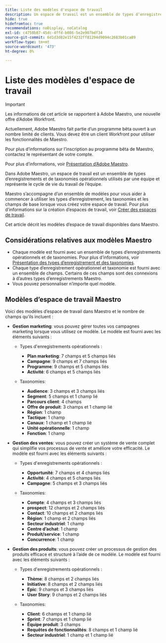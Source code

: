 ```yaml
---
title: Liste des modèles d'espace de travail
description: Un espace de travail est un ensemble de types d’enregistrements opérationnels et de taxonomies utilisés par une équipe et représente le cycle de vie du travail de l’équipe. Maestro s’accompagne d’un ensemble de modèles pour vous aider à commencer à utiliser les types d’enregistrement, les taxonomies et les champs de base lorsque vous créez votre espace de travail.
hide: true
hidefromtoc: true
recommendations: noDisplay, noCatalog
exl-id: c4758b87-45dc-4ffd-b086-5e2e907bdf34
source-git-commit: 6d1d3d82e15f4232ff81294d9094c2683b01ca89
workflow-type: tm+mt
source-wordcount: '473'
ht-degree: 0%

---
```


<!--update the metadata with real information when making this available in TOC and in the left nav:
---
title: List of available workspace templates
description: You can use templates to create workspaces. This article provides a list of available workspace templates
hidefromtoc: yes
hide: yes
author: Alina
feature: Work Management
role: User
---

-->

# Liste des modèles d&#39;espace de travail

>[!IMPORTANT]
>
>Les informations de cet article se rapportent à Adobe Maestro, une nouvelle offre d’Adobe Workfront.
>
>Actuellement, Adobe Maestro fait partie d’un programme bêta ouvert à un nombre limité de clients. Vous devez être un client Workfront pour utiliser les fonctionnalités de Maestro.
>
>Pour plus d’informations sur l’inscription au programme bêta de Maestro, contactez le représentant de votre compte.
>
>Pour plus d’informations, voir [Présentation d’Adobe Maestro](../maestro-overview.md).

Dans Adobe Maestro, un espace de travail est un ensemble de types d’enregistrements et de taxonomies opérationnels utilisés par une équipe et représente le cycle de vie du travail de l’équipe.

Maestro s’accompagne d’un ensemble de modèles pour vous aider à commencer à utiliser les types d’enregistrement, les taxonomies et les champs de base lorsque vous créez votre espace de travail. Pour plus d’informations sur la création d’espaces de travail, voir [Créer des espaces de travail](../architecture/create-workspaces.md).

Cet article décrit les modèles d’espace de travail disponibles dans Maestro.

## Considérations relatives aux modèles Maestro

* Chaque modèle est fourni avec un ensemble de types d’enregistrements opérationnels et de taxonomies. Pour plus d’informations, voir [Présentation des types d’enregistrement et des taxonomies](../architecture/overview-of-record-types-and-taxonomies.md).
* Chaque type d’enregistrement opérationnel et taxonomie est fourni avec un ensemble de champs. Certains de ces champs sont des connexions à d’autres types d’enregistrements Maestro.
* Vous pouvez personnaliser n’importe quel modèle.

<!-- I modeled this article by the "List of available Blueprints" and that articles does not have an Access area

## Access requirements

You must have the following: 

<table style="table-layout:auto">
 <col>
 </col>
 <col>
 </col>
 <tbody>
  <tr>
   <td role="rowheader"><p>Adobe Workfront plan*</p></td>
   <td>
<p>Any</p>
<!--the above is only for closed beta; when going to GA - activate the following plans:    
<p>Current plan: Prime and Ultimate</p>
<p>Legacy plan: Enterprise</p>->
   </td>
  </tr>
  <tr>
   <td role="rowheader"><p>Adobe Workfront license*</p></td>
   <td>
   <p>Any</p> 
  <p>For more information, see <a href="../../administration-and-setup/add-users/access-levels-and-object-permissions/wf-licenses.md" class="MCXref xref">Adobe Workfront licenses overview</a>.</p> </td>
  </tr>
  <tr>
   <td role="rowheader"><p>Product</p></td>
   <td>
   <p> Adobe Workfront</p> </td>
  </tr>
  <tr>
   <td role="rowheader">Access level*</td>
   <td> <p>Any</p>  
</td>
  </tr>
<tr>
   <td role="rowheader">Layout template</td>
   <td> <p>Your system administrator must add the Maestro area in your layout template. For information, see the "Enable Maestro for the users in your Workfront instance" section in the article <a href="../maestro/maestro-overview.md">Adobe Maestro overview</a>. </p>  
</td>
  </tr>
 </tbody>
</table>

>[!NOTE]
>
>*If you don't have access, ask your Workfront administrator if they set additional restrictions in your access level. For information on how a Workfront administrator can change your access level, see [Create or modify custom access levels](../administration-and-setup/add-users/configure-and-grant-access/create-modify-access-levels.md).

-->

## Modèles d’espace de travail Maestro

Voici des modèles d’espace de travail dans Maestro et le nombre de champs qu’ils incluent :

* **Gestion marketing**: vous pouvez gérer toutes vos campagnes marketing lorsque vous utilisez ce modèle. Le modèle est fourni avec les éléments suivants :

   * Types d&#39;enregistrements opérationnels :

      * **Plan marketing**: 7 champs et 5 champs liés
      * **Campagne**: 9 champs et 7 champs liés
      * **Programme**: 9 champs et 5 champs liés
      * **Activité**: 6 champs et 5 champs liés
   * Taxonomies:
      * **Audience**: 3 champs et 3 champs liés
      * **Segment**: 5 champs et 1 champ lié
      * **Parcours client**: 4 champs
      * **Offre de produit**: 3 champs et 1 champ lié
      * **Région**: 1 champ
      * **Tactique**: 1 champ
      * **Canaux**: 1 champ et 1 champ lié
      * **Unité opérationnelle**: 1 champ
      * **Fonction**: 1 champ

* **Gestion des ventes**: vous pouvez créer un système de vente complet qui simplifie vos processus de vente et améliore votre efficacité. Le modèle est fourni avec les éléments suivants :

   * Types d&#39;enregistrements opérationnels :

      * **Opportunité**: 7 champs et 4 champs liés
      * **Activité**: 4 champs et 5 champs liés
      * **Campagne**: 5 champs et 3 champs liés
   * Taxonomies:
      * **Compte**: 4 champs et 3 champs liés
      * **prospect**: 12 champs et 2 champs liés
      * **Contact**: 10 champs et 2 champs liés
      * **Région**: 1 champ et 2 champs liés
      * **Secteur industriel**: 1 champ
      * **Centre d’achat**: 1 champ
      * **Produit/service**: 1 champ
      * **Concurrence**: 1 champ

* **Gestion des produits**: vous pouvez créer un processus de gestion des produits efficace et structuré à l’aide de ce modèle. Le modèle est fourni avec les éléments suivants :

   * Types d&#39;enregistrements opérationnels :

      * **Thème**: 8 champs et 2 champs liés
      * **Initiative**: 8 champs et 2 champs liés
      * **Epic**: 9 champs et 3 champs liés
      * **User Story**: 9 champs et 2 champs liés

   * Taxonomies:

      * **Client**: 6 champs et 1 champ lié
      * **Sprint**: 7 champs et 1 champ lié
      * **Équipe produit**: 3 champs
      * **Requêtes de fonctionnalités**: 8 champs et 1 champ lié
      * **Secteur industriel**: 1 champ et 1 champ lié
